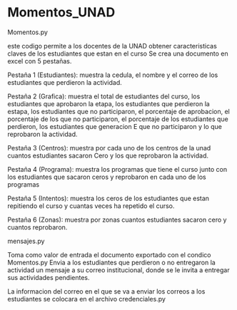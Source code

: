 # Momentos_UNAD

Momentos.py

este codigo permite a los docentes de la UNAD obtener caracteristicas claves de los estudiantes que estan en el curso
Se crea una documento en excel con 5 pestañas.

Pestaña 1 (Estudiantes): muestra la cedula, el nombre y el correo de los estudiantes que perdieron la actividad.

Pestaña 2 (Grafica): muestra el total de estudiantes del curso, los estudiantes que aprobaron la etapa, los estudiantes que perdieron la estapa, los estudiantes que no participaron, el porcentaje de aprobacion, el porcentaje de los que no participaron, el porcentaje de los estudiantes que perdieron, los estudiantes que generacion E que no participaron y lo que reprobaron la actividad.

Pestaña 3 (Centros): muestra por cada uno de los centros de la unad cuantos estudiantes sacaron Cero y los que reprobaron la actividad.

Pestaña 4 (Programa): muestra los programas que tiene el curso junto con los estudiantes que sacaron ceros y reprobaron en cada uno de los programas


Pestaña 5 (Intentos): muestra los ceros de los estudiantes que estan repitiendo el curso y cuantas veces ha repetido el curso.

Pestaña 6 (Zonas): muestra por zonas cuantos estudiantes sacaron cero y cuantos reprobaron.

mensajes.py

Toma como valor de entrada el documento exportado con el condico Momentos.py 
Envia a los estudiantes que perdieron o no entregaron la actividad un mensaje a su correo institucional, donde se le invita a entregar sus actividades pendientes.

La informacion del correo en el que se va a enviar los correos a los estudiantes se colocara en el archivo credenciales.py
